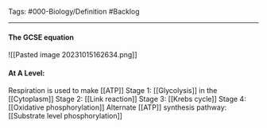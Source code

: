 Tags: #000-Biology/Definition #Backlog 

---
#### The GCSE equation
![[Pasted image 20231015162634.png]]

#### At A Level:
Respiration is used to make [[ATP]]
Stage 1: [[Glycolysis]] in the [[Cytoplasm]]
Stage 2: [[Link reaction]]
Stage 3: [[Krebs cycle]]
Stage 4: [[Oxidative phosphorylation]]
Alternate [[ATP]] synthesis pathway: [[Substrate level phosphorylation]]
